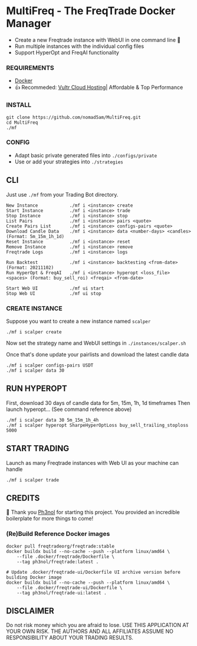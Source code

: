# MultiFreq - The FreqTrade Docker Manager 

* Create a new Freqtrade instance with WebUI in one command line 🚀
* Run multiple instances with the individual config files
* Support HyperOpt and FreqAI functionality

### REQUIREMENTS

* [Docker](https://www.docker.com/)
* 👍 Recommeded: [Vultr Cloud Hosting](https://www.vultr.com/?ref=9282993)| Affordable & Top Performance

### INSTALL
```
git clone https://github.com/nomad5am/MultiFreq.git
cd MultiFreq
./mf
```

### CONFIG

* Adapt basic private generated files into `./configs/private`
* Use or add your strategies into `./strategies`

## CLI

Just use `./mf` from your Trading Bot directory.

```
New Instance            ./mf i <instance> create
Start Instance          ./mf i <instance> trade
Stop Instance           ./mf i <instance> stop
List Pairs              ./mf i <instance> pairs <quote>
Create Pairs List       ./mf i <instance> configs-pairs <quote> 
Download Candle Data    ./mf i <instance> data <number-days> <candles> (Format: 5m_15m_1h_1d)
Reset Instance          ./mf i <instance> reset
Remove Instance         ./mf i <instance> remove 
Freqtrade Logs          ./mf i <instance> logs

Run Backtest            ./mf i <instance> backtesting <from-date> (Format: 20211102)
Run HyperOpt & FreqAI   ./mf i <instance> hyperopt <loss_file> <spaces> (Format: buy_sell_roi) <freqai> <from-date> 

Start Web UI            ./mf ui start 
Stop Web UI             ./mf ui stop
```


### CREATE INSTANCE

Suppose you want to create a new instance named `scalper`
```
./mf i scalper create
```
Now set the strategy name and WebUI settings in `./instances/scalper.sh` 

Once that's done update your pairlists and download the latest candle data
```
./mf i scalper configs-pairs USDT
./mf i scalper data 30
```

## RUN HYPEROPT

First, download 30 days of candle data for 5m, 15m, 1h, 1d timeframes
Then launch hyperopt... (See command reference above)
```
./mf i scalper data 30 5m_15m_1h_4h 
./mf i scalper hyperopt SharpeHyperOptLoss buy_sell_trailing_stoploss 5000 
```

## START TRADING 
Launch as many Freqtrade instances with Web UI as your machine can handle
```
./mf i scalper trade
```

## CREDITS

🙏 Thank you [Ph3nol](https://github.com/Ph3nol/FT-Trading-Bot) for starting this project. 
You provided an incredible boilerplate for more things to come!

### (Re)Build Reference Docker images
```
docker pull freqtradeorg/freqtrade:stable
docker buildx build --no-cache --push --platform linux/amd64 \
    --file .docker/freqtrade/Dockerfile \
    --tag ph3nol/freqtrade:latest .

# Update .docker/freqtrade-ui/Dockerfile UI archive version before building Docker image
docker buildx build --no-cache --push --platform linux/amd64 \
    --file .docker/freqtrade-ui/Dockerfile \
    --tag ph3nol/freqtrade-ui:latest .
```

## DISCLAIMER

Do not risk money which you are afraid to lose. 
USE THIS APPLICATION AT YOUR OWN RISK. THE AUTHORS AND ALL AFFILIATES ASSUME NO RESPONSIBILITY ABOUT YOUR TRADING RESULTS.

